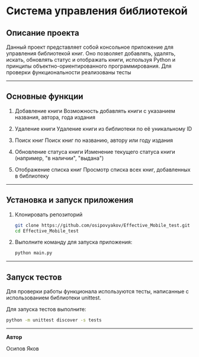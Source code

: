 # Система управления библиотекой

## Описание проекта
Данный проект представляет собой консольное приложение для управления библиотекой книг. Оно позволяет добавлять, удалять, искать, обновлять статус и отображать книги, используя Python и принципы объектно-ориентированного программирования. Для проверки функциональности реализованы тесты

---

## Основные функции
1. Добавление книги
Возможность добавлять книги с указанием названия, автора, года издания

2. Удаление книги
Удаление книги из библиотеки по её уникальному ID

3. Поиск книг
Поиск книг по названию, автору или году издания

4. Обновление статуса книги
Изменение текущего статуса книги (например, "в наличии", "выдана")

5. Отображение списка книг
Просмотр списка всех книг, добавленных в библиотеку

---

## Установка и запуск приложения

1. Клонировать репозиторий
    ```bash
    git clone https://github.com/osipovyakov/Effective_Mobile_test.git
    cd Effective_Mobile_test
    ```
    
2. Выполните команду для запуска приложения:
   ```bash
   python main.py
   ```

---

## Запуск тестов
Для проверки работы функционала используются тесты, написанные с использованием библиотеки unittest.

Для запуска тестов выполните:
```bash
python -m unittest discover -s tests
```

---

**Автор**

Осипов Яков

 
